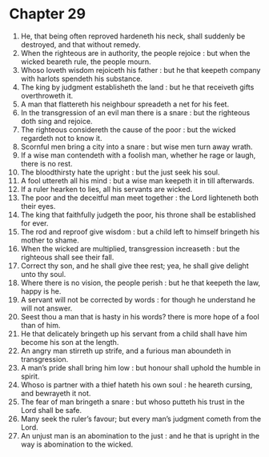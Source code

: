 # Chapter 29

1. He, that being often reproved hardeneth his neck, shall suddenly be destroyed, and that without remedy.
2. When the righteous are in authority, the people rejoice : but when the wicked beareth rule, the people mourn.
3. Whoso loveth wisdom rejoiceth his father : but he that keepeth company with harlots spendeth his substance.
4. The king by judgment establisheth the land : but he that receiveth gifts overthroweth it.
5. A man that flattereth his neighbour spreadeth a net for his feet.
6. In the transgression of an evil man there is a snare : but the righteous doth sing and rejoice.
7. The righteous considereth the cause of the poor : but the wicked regardeth not to know it.
8. Scornful men bring a city into a snare : but wise men turn away wrath.
9. If a wise man contendeth with a foolish man, whether he rage or laugh, there is no rest.
10. The bloodthirsty hate the upright : but the just seek his soul.
11. A fool uttereth all his mind : but a wise man keepeth it in till afterwards.
12. If a ruler hearken to lies, all his servants are wicked.
13. The poor and the deceitful man meet together : the Lord lighteneth both their eyes.
14. The king that faithfully judgeth the poor, his throne shall be established for ever.
15. The rod and reproof give wisdom : but a child left to himself bringeth his mother to shame.
16. When the wicked are multiplied, transgression increaseth : but the righteous shall see their fall.
17. Correct thy son, and he shall give thee rest; yea, he shall give delight unto thy soul.
18. Where there is no vision, the people perish : but he that keepeth the law, happy is he.
19. A servant will not be corrected by words : for though he understand he will not answer.
20. Seest thou a man that is hasty in his words? there is more hope of a fool than of him.
21. He that delicately bringeth up his servant from a child shall have him become his son at the length.
22. An angry man stirreth up strife, and a furious man aboundeth in transgression.
23. A man’s pride shall bring him low : but honour shall uphold the humble in spirit.
24. Whoso is partner with a thief hateth his own soul : he heareth cursing, and bewrayeth it not.
25. The fear of man bringeth a snare : but whoso putteth his trust in the Lord shall be safe.
26. Many seek the ruler’s favour; but every man’s judgment cometh from the Lord.
27. An unjust man is an abomination to the just : and he that is upright in the way is abomination to the wicked.

